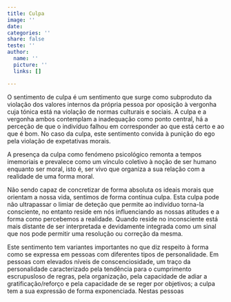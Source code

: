 ```yaml
---
title: Culpa
image: ''
date: 
categories: ''
share: false
teste: ''
author:
  name: ''
  picture: ''
  links: []

---
```

O sentimento de culpa é um sentimento que surge como subproduto da violação dos valores internos da própria pessoa por oposição à vergonha cuja tónica está na violação de normas culturais e sociais. A culpa e a vergonha ambos contemplam a inadequação como ponto central, há a perceção de que o indivíduo falhou em corresponder ao que está certo e ao que é bom. No caso da culpa, este sentimento convida à punição do ego pela violação de expetativas morais.

A presença da culpa como fenómeno psicológico remonta a tempos imemoriais e prevalece como um vínculo coletivo à noção de ser humano enquanto ser moral, isto é, ser vivo que organiza a sua relação com a realidade de uma forma moral.

Não sendo capaz de concretizar de forma absoluta os ideais morais que orientam a nossa vida, sentimos de forma contínua culpa. Esta culpa pode não ultrapassar o limiar de deteção que permite ao indivíduo torna-la consciente, no entanto reside em nós influenciando as nossas atitudes e a forma como percebemos a realidade. Quando reside no inconsciente está mais distante de ser interpretada e devidamente integrada como um sinal que nos pode permitir uma resolução ou correção da mesma. 

Este sentimento tem variantes importantes no que diz respeito à forma como se expressa em pessoas com diferentes tipos de personalidade. Em pessoas com elevados níveis de conscenciosidade, um traço da personalidade caracterizado pela tendência para o cumprimento escrupusloso de regras, pela organização, pela capacidade de adiar a gratificação/reforço e  pela capacidade de se reger por objetivos; a culpa tem a sua expressão de forma exponenciada. Nestas pessoas 